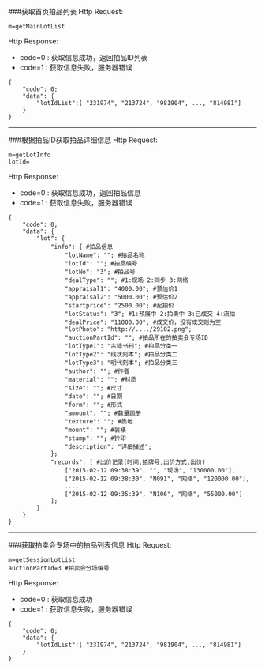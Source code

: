 ###<a name="1">获取首页拍品列表</a>
Http Request: 

```
m=getMainLotList
```
Http Response:

- code=0 : 获取信息成功，返回拍品ID列表
- code=1 : 获取信息失败，服务器错误

``` 
{ 
    "code": 0;
    "data": {
    	"lotIdList":[ "231974", "213724", "981904", ..., "814981"]
	}
}
```
---
###<a name="2">根据拍品ID获取拍品详细信息</a>
Http Request: 

```
m=getLotInfo
lotId=
```
Http Response:

- code=0 : 获取信息成功，返回拍品信息
- code=1 : 获取信息失败，服务器错误

``` 
{ 
    "code": 0;
    "data": {
    	"lot": {
    		"info": { #拍品信息
    			"lotName": ""; #拍品名称
    			"lotId": ""; #拍品编号
    			"lotNo": "3"; #拍品号
    			"dealType": ""; #1:现场 2:同步 3:网络
				"appraisal1": "4000.00"; #预估价1
				"appraisal2": "5000.00"; #预估价2
				"startprice": "2500.00"; #起拍价
				"lotStatus": "3"; #1:预展中 2:拍卖中 3:已成交 4:流拍 
				"dealPrice": "11000.00"; #成交价，没有成交则为空
				"lotPhoto": "http://..../29102.png";
    			"auctionPartId": ""; #拍品所在的拍卖会专场ID
    			"lotType1": "古籍书刊"; #拍品分类一
    			"lotType2": "线状刻本"; #拍品分类二
    			"lotType3": "明代刻本"; #拍品分类三
				"author": ""; #作者
				"material": ""; #材质
				"size": ""; #尺寸
				"date": ""; #日期
				"form": ""; #形式
				"amount": ""; #数量函册
				"texture": ""; #质地
				"mount": ""; #装裱
				"stamp": ""; #钤印
    			"description": "详细描述";
    		};    		
    		"records": [ #出价记录(时间,拍牌号,出价方式,出价)
    			["2015-02-12 09:38:39", "", "现场", "130000.00"],
    			["2015-02-12 09:38:30", "N091", "网络", "120000.00"],
    			...,
    			["2015-02-12 09:35:39", "N106", "网络", "55000.00"]
    		]; 	
    	}
	}
}
```
---
###<a name="3">获取拍卖会专场中的拍品列表信息</a>
Http Request: 

```
m=getSessionLotList
auctionPartId=3 #拍卖会分场编号
```
Http Response:

- code=0 : 获取信息成功
- code=1 : 获取信息失败，服务器错误

``` 
{ 
    "code": 0;
    "data": {
    	"lotIdList":[ "231974", "213724", "981904", ..., "814981"]
	}
} 
```
